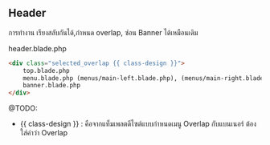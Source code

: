 ## Header

การทำงาน เรียงสลับกันได้,กำหนด overlap, ซ่อน Banner ได้เหมือนเดิม

header.blade.php

```html
<div class="selected_overlap {{ class-design }}">
    top.blade.php
    menu.blade.php (menus/main-left.blade.php), (menus/main-right.blade.php)
    banner.blade.php
</div>
```
@TODO: 
- {{ class-design }} : คือจากแท็มเพลตดีไซต์แบบกำหนดเมนู Overlap กับแบนเนอร์ ต้องใส่คำว่า Overlap